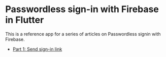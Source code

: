 # Passwordless sign-in with Firebase in Flutter

This is a reference app for a series of articles on Passwordless signin with Firebase.

- [Part 1: Send sign-in link](https://haashem.medium.com/bc2d100acfee)


